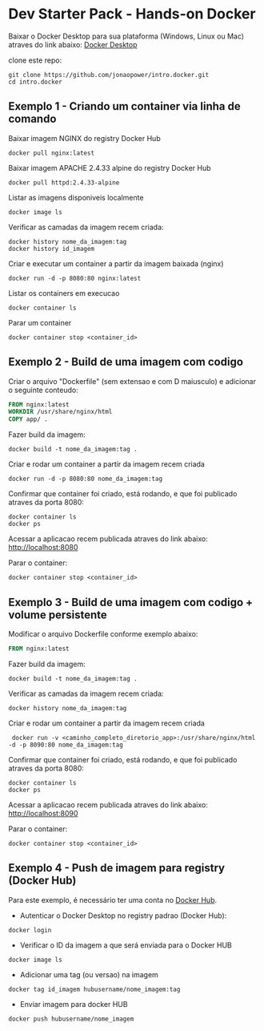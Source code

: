 # Dev Starter Pack - Hands-on Docker

Baixar o Docker Desktop para sua plataforma (Windows, Linux ou Mac) atraves do link abaixo:
[Docker Desktop](https://www.docker.com/products/docker-desktop)

clone este repo:

```console
git clone https://github.com/jonaopower/intro.docker.git
cd intro.docker
```

## Exemplo 1 - Criando um container via linha de comando

Baixar imagem NGINX do registry Docker Hub

```console
docker pull nginx:latest
```

Baixar imagem APACHE 2.4.33 alpine do registry Docker Hub

```console
docker pull httpd:2.4.33-alpine
```

Listar as imagens disponiveis localmente

```console
docker image ls
```

Verificar as camadas da imagem recem criada:

```console
docker history nome_da_imagem:tag
docker history id_imagem
```

Criar e executar um container a partir da imagem baixada (nginx)

```console
docker run -d -p 8080:80 nginx:latest
```

Listar os containers em execucao

```console
docker container ls
```

Parar um container

```console
docker container stop <container_id>
```

## Exemplo 2 - Build de uma imagem com codigo

Criar o arquivo "Dockerfile" (sem extensao e com D maiusculo) e adicionar o seguinte conteudo:

```Dockerfile
FROM nginx:latest
WORKDIR /usr/share/nginx/html
COPY app/ .
```

Fazer build da imagem:

```console
docker build -t nome_da_imagem:tag .
```

Criar e rodar um container a partir da imagem recem criada

```console
docker run -d -p 8080:80 nome_da_imagem:tag
```

Confirmar que container foi criado, está rodando, e que foi publicado atraves da porta 8080:

```console
docker container ls
docker ps
```

Acessar a aplicacao recem publicada atraves do link abaixo:
[http://localhost:8080](http://localhost:8080)

Parar o container:

```console
docker container stop <container_id>
```

## Exemplo 3 - Build de uma imagem com codigo + volume persistente

Modificar o arquivo Dockerfile conforme exemplo abaixo:

```Dockerfile
FROM nginx:latest
```

Fazer build da imagem:

```console
docker build -t nome_da_imagem:tag .
```

Verificar as camadas da imagem recem criada:

```console
docker history nome_da_imagem:tag
```

Criar e rodar um container a partir da imagem recem criada

```console
 docker run -v <caminho_completo_diretorio_app>:/usr/share/nginx/html -d -p 8090:80 nome_da_imagem:tag
```

Confirmar que container foi criado, está rodando, e que foi publicado atraves da porta 8080:

```console
docker container ls
docker ps
```

Acessar a aplicacao recem publicada atraves do link abaixo:
[http://localhost:8090](http://localhost:8090)

Parar o container:

```console
docker container stop <container_id>
```

## Exemplo 4 - Push de imagem para registry (Docker Hub)

Para este exemplo, é necessário ter uma conta no [Docker Hub](https://hub.docker.com).

- Autenticar o Docker Desktop no registry padrao (Docker Hub):

```console
docker login
```

- Verificar o ID da imagem a que será enviada para o Docker HUB

```console
docker image ls
```

- Adicionar uma tag (ou versao) na imagem

```console
docker tag id_imagem hubusername/nome_imagem:tag
```

- Enviar imagem para docker HUB

```console
docker push hubusername/nome_imagem
```
